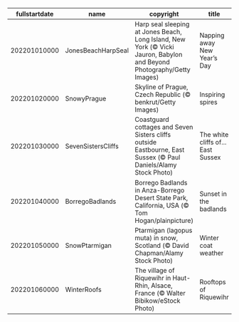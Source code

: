 |fullstartdate|name|copyright|title|image|
|--|--|--|--|--|
202201010000|JonesBeachHarpSeal|Harp seal sleeping at Jones Beach, Long Island, New York (© Vicki Jauron, Babylon and Beyond Photography/Getty Images)|Napping away New Year’s Day|![](/en-GB/2022/01/202201010000JonesBeachHarpSeal.jpg)|
202201020000|SnowyPrague|Skyline of Prague, Czech Republic (© benkrut/Getty Images)|Inspiring spires|![](/en-GB/2022/01/202201020000SnowyPrague.jpg)|
202201030000|SevenSistersCliffs|Coastguard cottages and Seven Sisters cliffs outside Eastbourne, East Sussex (© Paul Daniels/Alamy Stock Photo)|The white cliffs of... East Sussex|![](/en-GB/2022/01/202201030000SevenSistersCliffs.jpg)|
202201040000|BorregoBadlands|Borrego Badlands in Anza-Borrego Desert State Park, California, USA (© Tom Hogan/plainpicture)|Sunset in the badlands|![](/en-GB/2022/01/202201040000BorregoBadlands.jpg)|
202201050000|SnowPtarmigan|Ptarmigan (lagopus muta) in snow, Scotland (© David Chapman/Alamy Stock Photo)|Winter coat weather|![](/en-GB/2022/01/202201050000SnowPtarmigan.jpg)|
202201060000|WinterRoofs|The village of Riquewihr in Haut-Rhin, Alsace, France (© Walter Bibikow/eStock Photo)|Rooftops of Riquewihr|![](/en-GB/2022/01/202201060000WinterRoofs.jpg)|
